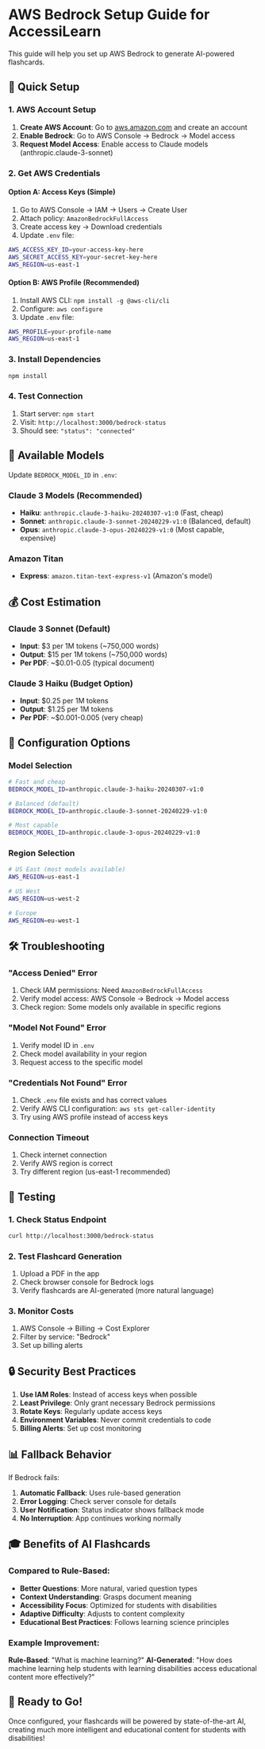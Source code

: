 # AWS Bedrock Setup Guide for AccessiLearn

This guide will help you set up AWS Bedrock to generate AI-powered flashcards.

## 🚀 Quick Setup

### 1. AWS Account Setup
1. **Create AWS Account**: Go to [aws.amazon.com](https://aws.amazon.com) and create an account
2. **Enable Bedrock**: Go to AWS Console → Bedrock → Model access
3. **Request Model Access**: Enable access to Claude models (anthropic.claude-3-sonnet)

### 2. Get AWS Credentials

#### Option A: Access Keys (Simple)
1. Go to AWS Console → IAM → Users → Create User
2. Attach policy: `AmazonBedrockFullAccess`
3. Create access key → Download credentials
4. Update `.env` file:
```bash
AWS_ACCESS_KEY_ID=your-access-key-here
AWS_SECRET_ACCESS_KEY=your-secret-key-here
AWS_REGION=us-east-1
```

#### Option B: AWS Profile (Recommended)
1. Install AWS CLI: `npm install -g @aws-cli/cli`
2. Configure: `aws configure`
3. Update `.env` file:
```bash
AWS_PROFILE=your-profile-name
AWS_REGION=us-east-1
```

### 3. Install Dependencies
```bash
npm install
```

### 4. Test Connection
1. Start server: `npm start`
2. Visit: `http://localhost:3000/bedrock-status`
3. Should see: `"status": "connected"`

## 🤖 Available Models

Update `BEDROCK_MODEL_ID` in `.env`:

### Claude 3 Models (Recommended)
- **Haiku**: `anthropic.claude-3-haiku-20240307-v1:0` (Fast, cheap)
- **Sonnet**: `anthropic.claude-3-sonnet-20240229-v1:0` (Balanced, default)
- **Opus**: `anthropic.claude-3-opus-20240229-v1:0` (Most capable, expensive)

### Amazon Titan
- **Express**: `amazon.titan-text-express-v1` (Amazon's model)

## 💰 Cost Estimation

### Claude 3 Sonnet (Default)
- **Input**: $3 per 1M tokens (~750,000 words)
- **Output**: $15 per 1M tokens (~750,000 words)
- **Per PDF**: ~$0.01-0.05 (typical document)

### Claude 3 Haiku (Budget Option)
- **Input**: $0.25 per 1M tokens
- **Output**: $1.25 per 1M tokens  
- **Per PDF**: ~$0.001-0.005 (very cheap)

## 🔧 Configuration Options

### Model Selection
```bash
# Fast and cheap
BEDROCK_MODEL_ID=anthropic.claude-3-haiku-20240307-v1:0

# Balanced (default)
BEDROCK_MODEL_ID=anthropic.claude-3-sonnet-20240229-v1:0

# Most capable
BEDROCK_MODEL_ID=anthropic.claude-3-opus-20240229-v1:0
```

### Region Selection
```bash
# US East (most models available)
AWS_REGION=us-east-1

# US West
AWS_REGION=us-west-2

# Europe
AWS_REGION=eu-west-1
```

## 🛠️ Troubleshooting

### "Access Denied" Error
1. Check IAM permissions: Need `AmazonBedrockFullAccess`
2. Verify model access: AWS Console → Bedrock → Model access
3. Check region: Some models only available in specific regions

### "Model Not Found" Error
1. Verify model ID in `.env`
2. Check model availability in your region
3. Request access to the specific model

### "Credentials Not Found" Error
1. Check `.env` file exists and has correct values
2. Verify AWS CLI configuration: `aws sts get-caller-identity`
3. Try using AWS profile instead of access keys

### Connection Timeout
1. Check internet connection
2. Verify AWS region is correct
3. Try different region (us-east-1 recommended)

## 🎯 Testing

### 1. Check Status Endpoint
```bash
curl http://localhost:3000/bedrock-status
```

### 2. Test Flashcard Generation
1. Upload a PDF in the app
2. Check browser console for Bedrock logs
3. Verify flashcards are AI-generated (more natural language)

### 3. Monitor Costs
1. AWS Console → Billing → Cost Explorer
2. Filter by service: "Bedrock"
3. Set up billing alerts

## 🔒 Security Best Practices

1. **Use IAM Roles**: Instead of access keys when possible
2. **Least Privilege**: Only grant necessary Bedrock permissions
3. **Rotate Keys**: Regularly update access keys
4. **Environment Variables**: Never commit credentials to code
5. **Billing Alerts**: Set up cost monitoring

## 📊 Fallback Behavior

If Bedrock fails:
1. **Automatic Fallback**: Uses rule-based generation
2. **Error Logging**: Check server console for details
3. **User Notification**: Status indicator shows fallback mode
4. **No Interruption**: App continues working normally

## 🎓 Benefits of AI Flashcards

### Compared to Rule-Based:
- **Better Questions**: More natural, varied question types
- **Context Understanding**: Grasps document meaning
- **Accessibility Focus**: Optimized for students with disabilities
- **Adaptive Difficulty**: Adjusts to content complexity
- **Educational Best Practices**: Follows learning science principles

### Example Improvement:
**Rule-Based**: "What is machine learning?"
**AI-Generated**: "How does machine learning help students with learning disabilities access educational content more effectively?"

## 🚀 Ready to Go!

Once configured, your flashcards will be powered by state-of-the-art AI, creating much more intelligent and educational content for students with disabilities!